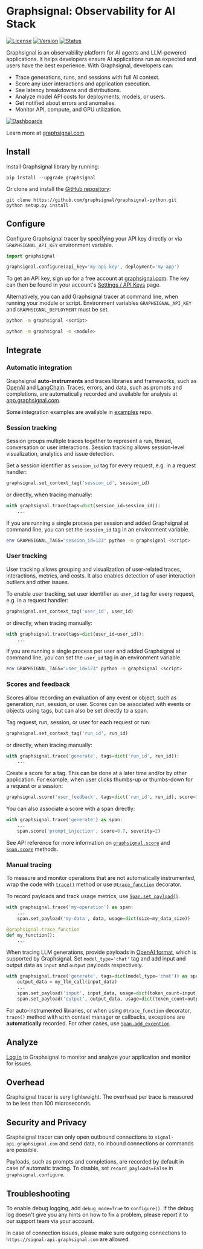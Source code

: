 # Graphsignal: Observability for AI Stack

[![License](http://img.shields.io/github/license/graphsignal/graphsignal-python)](https://github.com/graphsignal/graphsignal-python/blob/main/LICENSE)
[![Version](https://img.shields.io/github/v/tag/graphsignal/graphsignal-python?label=version)](https://github.com/graphsignal/graphsignal-python)
[![Status](https://img.shields.io/uptimerobot/status/m787882560-d6b932eb0068e8e4ade7f40c?label=SaaS%20status)](https://stats.uptimerobot.com/gMBNpCqqqJ)


Graphsignal is an observability platform for AI agents and LLM-powered applications. It helps developers ensure AI applications run as expected and users have the best experience. With Graphsignal, developers can:

* Trace generations, runs, and sessions with full AI context.
* Score any user interactions and application execution.
* See latency breakdowns and distributions.
* Analyze model API costs for deployments, models, or users.
* Get notified about errors and anomalies.
* Monitor API, compute, and GPU utilization.

[![Dashboards](https://graphsignal.com/external/screencast-dashboards.gif)](https://graphsignal.com/)

Learn more at [graphsignal.com](https://graphsignal.com).


## Install

Install Graphsignal library by running:

```
pip install --upgrade graphsignal
```

Or clone and install the [GitHub repository](https://github.com/graphsignal/graphsignal-python):

```
git clone https://github.com/graphsignal/graphsignal-python.git
python setup.py install
```


## Configure

Configure Graphsignal tracer by specifying your API key directly or via `GRAPHSIGNAL_API_KEY` environment variable.

```python
import graphsignal

graphsignal.configure(api_key='my-api-key', deployment='my-app')
```

To get an API key, sign up for a free account at [graphsignal.com](https://graphsignal.com). The key can then be found in your account's [Settings / API Keys](https://app.graphsignal.com/settings/api-keys) page.

Alternatively, you can add Graphsignal tracer at command line, when running your module or script. Environment variables `GRAPHSIGNAL_API_KEY` and `GRAPHSIGNAL_DEPLOYMENT` must be set.

```bash
python -m graphsignal <script>
```

```bash
python -m graphsignal -m <module>
```

## Integrate

### Automatic integration

Graphsignal **auto-instruments** and traces libraries and frameworks, such as [OpenAI](https://graphsignal.com/docs/integrations/openai/) and [LangChain](https://graphsignal.com/docs/integrations/langchain/). Traces, errors, and data, such as prompts and completions, are automatically recorded and available for analysis at [app.graphsignal.com](https://app.graphsignal.com/).

Some integration examples are available in [examples](https://github.com/graphsignal/examples) repo.


### Session tracking

Session groups multiple traces together to represent a run, thread, conversation or user interactions. Session tracking allows session-level visualization, analytics and issue detection.

Set a session identifier as `session_id` tag for every request, e.g. in a request handler:

```python
graphsignal.set_context_tag('session_id', session_id)
```

or directly, when tracing manually:

```python
with graphsignal.trace(tags=dict(session_id=session_id)):
    ...
```

If you are running a single process per session and added Graphsignal at command line, you can set the `session_id` tag in an environment variable.

```bash
env GRAPHSIGNAL_TAGS="session_id=123" python -m graphsignal <script>
```

### User tracking

User tracking allows grouping and visualization of user-related traces, interactions, metrics, and costs. It also enables detection of user interaction outliers and other issues.

To enable user tracking, set user identifier as `user_id` tag for every request, e.g. in a request handler:

```python
graphsignal.set_context_tag('user_id', user_id)
```

or directly, when tracing manually:

```python
with graphsignal.trace(tags=dict(user_id=user_id)):
    ...
```

If you are running a single process per user and added Graphsignal at command line, you can set the `user_id` tag in an environment variable.

```bash
env GRAPHSIGNAL_TAGS="user_id=123" python -m graphsignal <script>
```


### Scores and feedback

Scores allow recording an evaluation of any event or object, such as generation, run, session, or user. Scores can be associated with events or objects using tags, but can also be set directly to a span.

Tag request, run, session, or user for each request or run:

```python
graphsignal.set_context_tag('run_id', run_id)
```

or directly, when tracing manually:

```python
with graphsignal.trace('generate', tags=dict('run_id', run_id)):
    ...
```

Create a score for a tag. This can be done at a later time and/or by other application. For example, when user clicks thumbs-up or thumbs-down for a request or a session:

```python
graphsignal.score('user_feedback', tags=dict('run_id', run_id), score=1, comment=user_comment)
```

You can also associate a score with a span directly:

```python
with graphsignal.trace('generate') as span:
    ...
    span.score('prompt_injection', score=0.7, severity=2)

```

See API reference for more information on [`graphsignal.score`](https://graphsignal.com/docs/reference/python-api/#graphsignalscore) and [`Span.score`](https://graphsignal.com/docs/reference/python-api/#graphsignalspanscore) methods.


### Manual tracing

To measure and monitor operations that are not automatically instrumented, wrap the code with [`trace()`](https://graphsignal.com/docs/reference/python-api/#graphsignaltrace) method or use [`@trace_function`](https://graphsignal.com/docs/reference/python-api/#graphsignaltrace_function) decorator.

To record payloads and track usage metrics, use [`Span.set_payload()`](https://graphsignal.com/docs/reference/python-api/#graphsignalspanset_payload). 

```python
with graphsignal.trace('my-operation') as span:
    ...
    span.set_payload('my-data', data, usage=dict(size=my_data_size))
```

```python
@graphsignal.trace_function
def my_function():
    ...
```

When tracing LLM generations, provide payloads in [OpenAI format](https://platform.openai.com/docs/api-reference/chat), which is supported by Graphsignal. Set `model_type='chat'` tag and add input and output data as `input` and `output` payloads respectively.

```python
with graphsignal.trace('generate', tags=dict(model_type='chat')) as span:
    output_data = my_llm_call(input_data)
    ...
    span.set_payload('input', input_data, usage=dict(token_count=input_token_count))
    span.set_payload('output', output_data, usage=dict(token_count=output_token_count))
```

For auto-instrumented libraries, or when using `@trace_function` decorator, `trace()` method with `with` context manager or callbacks, exceptions are **automatically** recorded. For other cases, use [`Span.add_exception`](https://graphsignal.com/docs/reference/python-api/#graphsignalspanadd_exception).


## Analyze

[Log in](https://app.graphsignal.com/) to Graphsignal to monitor and analyze your application and monitor for issues.


## Overhead

Graphsignal tracer is very lightweight. The overhead per trace is measured to be less than 100 microseconds.


## Security and Privacy

Graphsignal tracer can only open outbound connections to `signal-api.graphsignal.com` and send data, no inbound connections or commands are possible.

Payloads, such as prompts and completions, are recorded by default in case of automatic tracing. To disable, set `record_payloads=False` in `graphsignal.configure`.


## Troubleshooting

To enable debug logging, add `debug_mode=True` to `configure()`. If the debug log doesn't give you any hints on how to fix a problem, please report it to our support team via your account.

In case of connection issues, please make sure outgoing connections to `https://signal-api.graphsignal.com` are allowed.
